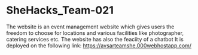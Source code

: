 # SheHacks_Team-021
The website is an event management website which gives users the freedom to choose for locations and various facilities like photographer, catering services etc.
The website has also the feaciity of a chatbot
It is deployed on the following link: https://avsarteamshe.000webhostapp.com/

